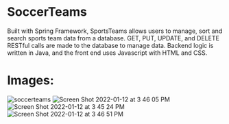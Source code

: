 # SoccerTeams
Built with Spring Framework, SportsTeams allows users to manage, sort and search sports team data from a database. GET, PUT, UPDATE, and DELETE RESTful calls are made to the database to manage data. Backend logic is written in Java, and the front end uses Javascript with HTML and CSS.


# Images:
![soccerteams](https://user-images.githubusercontent.com/60019847/150696920-c318bfb7-57d5-412a-ace6-98f2c28ab12f.png)
![Screen Shot 2022-01-12 at 3 46 05 PM](https://user-images.githubusercontent.com/60019847/150696914-f8710de5-3e3d-4379-803b-9620a1f57f42.png)
![Screen Shot 2022-01-12 at 3 45 24 PM](https://user-images.githubusercontent.com/60019847/150696916-52adfeeb-8d3a-4154-bace-48e05c8f1a77.png)
![Screen Shot 2022-01-12 at 3 46 51 PM](https://user-images.githubusercontent.com/60019847/150697032-89d0aa78-f267-40c6-bbd1-e4c31c78187a.png)
